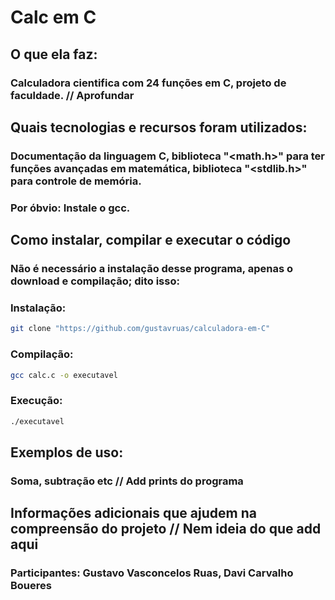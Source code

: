# Calc em C

## O que ela faz:
### Calculadora cientifica com 24 funções em C, projeto de faculdade. // Aprofundar
## Quais tecnologias e recursos foram utilizados:
### Documentação da linguagem C, biblioteca "<math.h>" para ter funções avançadas em matemática, biblioteca "<stdlib.h>" para controle de memória.
### Por óbvio: Instale o gcc.
## Como instalar, compilar e executar o código
### Não é necessário a instalação desse programa, apenas o download e compilação; dito isso:
### Instalação: 
```bash
git clone "https://github.com/gustavruas/calculadora-em-C"
```
### Compilação: 
```bash
gcc calc.c -o executavel
```
### Execução:
```bash
./executavel
```
## Exemplos de uso:
### Soma, subtração etc // Add prints do programa
## Informações adicionais que ajudem na compreensão do projeto // Nem ideia do que add aqui
### Participantes: Gustavo Vasconcelos Ruas, Davi Carvalho Boueres
